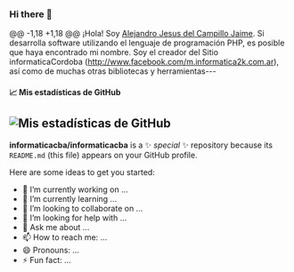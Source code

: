 ### Hi there 👋
@@ -1,18 +1,18 @@
¡Hola!
Soy [Alejandro Jesus del Campillo Jaime](https://www.facebook.com/alejandrojesusdelcampillo). 
Si desarrolla software utilizando el lenguaje de programación PHP, es posible que haya encontrado mi nombre. 
Soy el creador del Sitio informaticaCordoba (http://www.facebook.com/m.informatica2k.com.ar), así como de muchas otras bibliotecas y herramientas---
####  📈 Mis estadísticas de GitHub
![ Mis estadísticas de GitHub ](https://github-readme-stats.vercel.app/api?username=informaticacba&show_icons=true&count_private=true&hide_title=true)
---

**informaticacba/informaticacba** is a ✨ _special_ ✨ repository because its `README.md` (this file) appears on your GitHub profile.

Here are some ideas to get you started:

- 🔭 I’m currently working on ...
- 🌱 I’m currently learning ...
- 👯 I’m looking to collaborate on ...
- 🤔 I’m looking for help with ...
- 💬 Ask me about ...
- 📫 How to reach me: ...
- 😄 Pronouns: ...
- ⚡ Fun fact: ...
